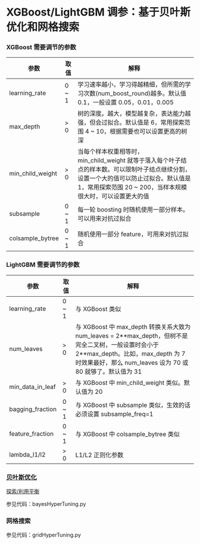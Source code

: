 # XGBoost/LightGBM 调参：基于贝叶斯优化和网格搜索

### XGBoost 需要调节的参数

| 参数 | 取值 | 解释 |
| - | - | - |
| learning_rate | 0 ~ 1 | 学习速率越小，学习得越精细，但所需的学习次数(num_boost_round)越多。默认值 0.1，一般设置 0.05，0.01，0.005 |
| max_depth | > 0 | 树的深度。越大，模型越复杂，表达能力越强，但会过拟合。默认值是 6，常用探索范围 4 ~ 10，根据需要也可以设置更高的树深 |
| min_child_weight | > 0 | 当每个样本权重相等时，min_child_weight 就等于落入每个叶子结点的样本数。可以限制叶子结点继续分割，设置一个大的值可以防止过拟合。默认值是 1，常用探索范围 20 ~ 200，当样本规模很大时，可以设置更大的值 |
| subsample | 0 ~ 1 | 每一轮 boosting 时随机使用一部分样本。可以用来对抗过拟合 |
| colsample_bytree | 0 ~ 1 | 随机使用一部分 feature，可用来对抗过拟合 |

### LightGBM 需要调节的参数

| 参数 | 取值 | 解释 |
| - | - | - |
| learning_rate | 0 ~ 1 | 与 XGBoost 类似 |
| num_leaves | > 0 | 与 XGBoost 中 max_depth 转换关系大致为 num_leaves = 2\*\*max_depth，但树不是完全二叉树，一般设置时会小于 2\*\*max_depth。比如，max_depth 为 7 时效果最好，那么 num_leaves 设为 70 或 80 就够了。默认值为 31 |
| min_data_in_leaf | > 0 | 与 XGBoost 中 min_child_weight 类似。默认值为 20 |
| bagging_fraction | 0 ~ 1 | 与 XGBoost 中 subsample 类似，生效的话必须设置 subsample_freq=1 |
| feature_fraction | 0 ~ 1 | 与 XGBoost 中 colsample_bytree 类似 |
| lambda_l1/l2 | > 0 | L1/L2 正则化参数 |

### [贝叶斯优化](https://github.com/fmfn/BayesianOptimization)

[探索/利用平衡](https://github.com/fmfn/BayesianOptimization/blob/master/examples/exploitation_vs_exploration.ipynb)

参见代码：bayesHyperTuning.py

### 网格搜索

参见代码：gridHyperTuning.py

